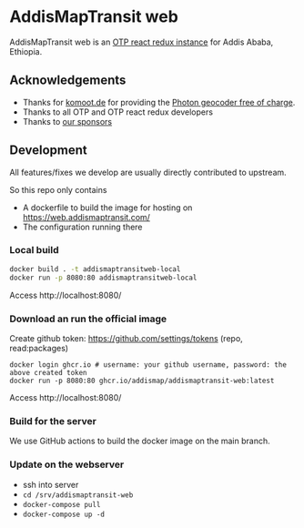 # AddisMapTransit web

AddisMapTransit web is an [OTP react redux instance](https://github.com/opentripplanner/otp-react-redux) for Addis Ababa, Ethiopia.

## Acknowledgements

* Thanks for [komoot.de](https://komoot.de/) for providing the [Photon geocoder free of charge](https://photon.komoot.io/).
* Thanks to all OTP and OTP react redux developers
* Thanks to [our sponsors](https://github.com/AddisMap/AddisMapTransit#sponsors)

## Development

All features/fixes we develop are usually directly contributed to upstream.

So this repo only contains

* A dockerfile to build the image for hosting on https://web.addismaptransit.com/
* The configuration running there

### Local build

```bash
docker build . -t addismaptransitweb-local
docker run -p 8080:80 addismaptransitweb-local
```

Access http://localhost:8080/

### Download an run the official image

Create github token: https://github.com/settings/tokens (repo, read:packages)

```
docker login ghcr.io # username: your github username, password: the above created token
docker run -p 8080:80 ghcr.io/addismap/addismaptransit-web:latest
```

Access http://localhost:8080/

### Build for the server

We use GitHub actions to build the docker image on the main branch.

### Update on the webserver

* ssh into server
* `cd /srv/addismaptransit-web`
* `docker-compose pull`
* `docker-compose up -d`
